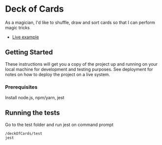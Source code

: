 # Deck of Cards

As a magician, I'd like to shuffle, draw and sort cards so that I can perform magic tricks

* [Live example](http://www.smitadasgupta.co.uk/deckofcards) 

## Getting Started

These instructions will get you a copy of the project up and running on your local machine for development and testing purposes. See deployment for notes on how to deploy the project on a live system.

### Prerequisites

Install node.js, npm/yarn, jest

## Running the tests

Go to the test folder and run jest on command prompt

```
/deckOfCards/test
jest
```
